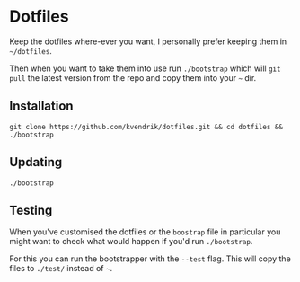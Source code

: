 Dotfiles
========

Keep the dotfiles where-ever you want, I personally prefer keeping them in `~/dotfiles`.

Then when you want to take them into use run `./bootstrap` which will `git pull` the latest version from the repo and copy them into your `~` dir.

## Installation
```
git clone https://github.com/kvendrik/dotfiles.git && cd dotfiles && ./bootstrap
```

## Updating
```
./bootstrap
```

## Testing
When you've customised the dotfiles or the `boostrap` file in particular you might want to check what would happen if you'd run `./bootstrap`.

For this you can run the bootstrapper with the `--test` flag. This will copy the files to `./test/` instead of `~`.